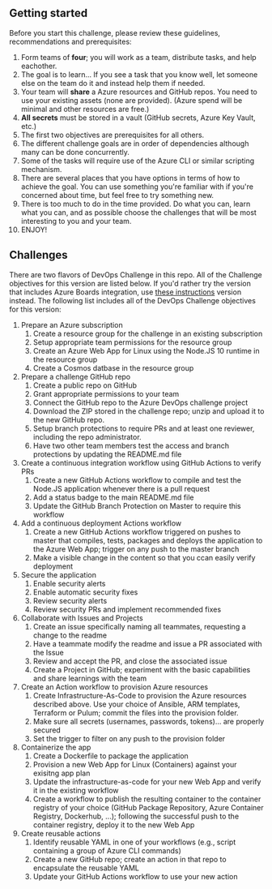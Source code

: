 ## Getting started

Before you start this challenge, please review these guidelines, recommendations and prerequisites:
1. Form teams of **four**; you will work as a team, distribute tasks, and help eachother.
1. The goal is to learn…  If you see a task that you know well, let someone else on the team do it and instead help them if needed.
1. Your team will **share** a Azure resources and GitHub repos. You need to use your existing assets (none are provided). (Azure spend will be minimal and other resources are free.)
1. **All secrets** must be stored in a vault (GitHub secrets, Azure Key Vault, etc.)
1. The first two objectives are prerequisites for all others.
1. The different challenge goals are in order of dependencies although many can be done concurrently.
1. Some of the tasks will require use of the Azure CLI or similar scripting mechanism.
1. There are several places that you have options in terms of how to achieve the goal. You can use something you're familiar with if you're concerned about time, but feel free to try something new.
1. There is too much to do in the time provided.  Do what you can, learn what you can, and as possible choose the challenges that will be most interesting to you and your team.
1. ENJOY!

## Challenges

There are two flavors of DevOps Challenge in this repo. All of the Challenge objectives for this version are listed below. If you'd rather try the version that includes Azure Boards integration, use [these instructions](boards-integration.md) version instead. The following list includes all of the DevOps Challenge objectives for this version: 

1. Prepare an Azure subscription
   1. Create a resource group for the challenge in an existing subscription
   1. Setup appropriate team permissions for the resource group
   1. Create an Azure Web App for Linux using the Node.JS 10 runtime in the resource group
   1. Create a Cosmos datbase in the resource group
1. Prepare a challenge GitHub repo
   1. Create a public repo on GitHub
   1. Grant appropriate permissions to your team
   1. Connect the GitHub repo to the Azure DevOps challenge project
   1. Download the ZIP stored in the challenge repo; unzip and upload it to the new GitHub repo.
   1. Setup branch protections to require PRs and at least one reviewer, including the repo administrator.
   1. Have two other team members test the access and branch protections by updating the README.md file
1. Create a continuous integration workflow using GitHub Actions to verify PRs
   1. Create a new GitHub Actions workflow to compile and test the Node.JS application whenever there is a pull request
   1. Add a status badge to the main README.md file
   1. Update the GitHub Branch Protection on Master to require this workflow
1. Add a continuous deployment Actions workflow
   1. Create a new GitHub Actions workflow triggered on pushes to master that compiles, tests, packages and deploys the application to the Azure Web App; trigger on any push to the master branch
   1. Make a visible change in the content so that you ccan easily verify deployment
1. Secure the application
   1. Enable security alerts
   1. Enable automatic security fixes
   1. Review security alerts
   1. Review security PRs and implement recommended fixes
1. Collaborate with Issues and Projects
   1. Create an issue specifically naming all teammates, requesting a change to the readme
   1. Have a teammate modify the readme and issue a PR associated with the Issue
   1. Review and accept the PR, and close the associated issue
   1. Create a Project in GitHub; experiment with the basic capabilities and share learnings with the team
1. Create an Action workflow to provision Azure resources
   1. Create Infrastructure-As-Code to provision the Azure resources described above. Use your choice of Ansible, ARM templates, Terraform or Pulum; commit the files into the provision  folder.
   1. Make sure all secrets (usernames, passwords, tokens)… are properly secured
   1. Set the trigger to filter on any push to the provision folder
1. Containerize the app
   1. Create a Dockerfile to package the application
   1. Provision a new Web App for Linux (Containers) against your exisitng app plan
   1. Update the infrastructure-as-code for your new Web App and verify it in the existing workflow
   1. Create a workflow to publish the resulting container to the container registry of your choice (GitHub Package Repository, Azure Container Registry, Dockerhub, ...); following the successful push to the container registry, deploy it to the new Web App
1. Create reusable actions
   1. Identify reusable YAML in one of your workflows (e.g., script containing a group of Azure CLI commands)
   1. Create a new GitHub repo; create an action in that repo to encapsulate the reusable YAML
   1. Update your GitHub Actions workflow to use your new action
